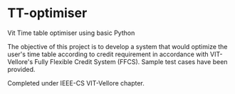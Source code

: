 # TT-optimiser
Vit Time table optimiser using basic Python

The objective of this project is to develop a system that would optimize the user's time table according to credit requirement in accordance with VIT-Vellore's Fully Flexible Credit System (FFCS).
Sample test cases have been provided.

Completed under IEEE-CS VIT-Vellore chapter.
